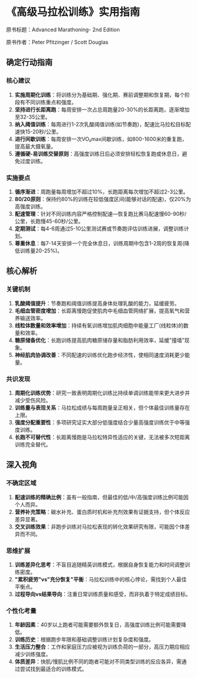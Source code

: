 # 《高级马拉松训练》实用指南

原书标题：Advanced Marathoning- 2nd Edition

原书作者：Peter Pfitzinger / Scott Douglas


## 确定行动指南

### 核心建议

1. **实施周期化训练**：将训练分为基础期、强化期、赛前调整期和恢复期，每个阶段有不同训练重点和强度。
2. **坚持进行长距离跑**：每周安排一次占总周跑量20-30%的长距离跑，逐渐增加至32-35公里。
3. **纳入阈值训练**：每周进行1-2次乳酸阈值训练(如节奏跑)，配速比马拉松目标配速快15-20秒/公里。
4. **进行间歇训练**：每周安排一次VO₂max间歇训练，如800-1600米的重复跑，提高最大摄氧量。
5. **遵循硬-易训练交替原则**：高强度训练日后必须安排轻松恢复跑或休息日，避免过度训练。

### 实施要点

1. **循序渐进**：周跑量每周增加不超过10%，长跑距离每次增加不超过2-3公里。
2. **80/20原则**：保持约80%的训练在较低强度区间(能够对话的配速)，仅20%为高强度训练。
3. **配速管理**：针对不同训练内容严格控制配速—恢复跑比赛马配速慢60-90秒/公里，长跑慢45-60秒/公里。
4. **定期测试**：每4-6周通过5-10公里测试赛或节奏跑评估训练进展，调整训练计划。
5. **尊重休息**：每7-14天安排一个完全休息日，训练周期中包含1-2周的恢复周(降低训练量20-25%)。

## 核心解析

### 关键机制

1. **乳酸阈值提升**：节奏跑和阈值训练提高身体处理乳酸的能力，延缓疲劳。
2. **毛细血管密度增加**：长距离慢跑促使肌肉中毛细血管网络扩展，提高氧气和营养输送效率。
3. **线粒体数量和效率增加**：持续有氧训练增加肌肉细胞中能量工厂(线粒体)的数量和效率。
4. **糖原储备优化**：长跑训练提高肌肉糖原储存量和脂肪利用效率，延缓"撞墙"现象。
5. **神经肌肉协调改善**：不同配速的训练优化跑步经济性，使相同速度消耗更少能量。

### 共识发现

1. **周期化训练优势**：研究一致表明周期化训练比持续单调训练能带来更大进步并减少受伤风险。
2. **训练量与表现关系**：马拉松成绩与每周跑量呈正相关，但个体最佳训练量存在上限。
3. **强度分配重要性**：多项研究证实大部分低强度结合少量高强度训练优于中等强度训练。
4. **长跑不可替代性**：长距离慢跑是马拉松特异性适应的关键，无法被多次短距离训练完全替代。

## 深入视角

### 不确定区域

1. **配速训练的精确比例**：虽有一般指南，但最佳的低/中/高强度训练比例可能因个人而异。
2. **营养补充策略**：碳水补充、蛋白质时机和补充剂效果有证据支持，但个体反应差异显著。
3. **交叉训练效果**：非跑步训练对马拉松表现的转化效果研究有限，可能因个体差异而不同。

### 思维扩展

1. **训练差异化思考**：不盲目追随精英训练模式，根据自身恢复能力和时间调整训练密度。
2. **"累积疲劳"vs"充分恢复"平衡**：马拉松训练中的核心悖论，需找到个人最佳平衡点。
3. **过程导向vs结果导向**：注重日常训练质量和感受，而非执着于特定成绩目标。

### 个性化考量

1. **年龄因素**：40岁以上跑者可能需要额外恢复日，高强度训练比例可能需要降低。
2. **训练历史**：根据跑步年限和基础调整训练计划复杂度和强度。
3. **生活压力整合**：工作和家庭压力应被视为训练负荷的一部分，高压力期应相应减少训练强度。
4. **体质差异**：快肌/慢肌比例不同的跑者可能对不同类型训练的反应各异，需通过尝试找到最适合的训练模式。